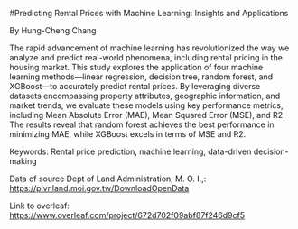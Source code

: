 #Predicting Rental Prices with Machine Learning: Insights and Applications

By Hung-Cheng Chang

The rapid advancement of machine learning has revolutionized the way we analyze and predict real-world phenomena, including rental pricing in the housing market. This study explores the application of four machine learning methods—linear regression, decision tree, random forest, and XGBoost—to accurately predict rental prices. By leveraging diverse datasets encompassing property attributes, geographic information, and market trends, we evaluate these models using key performance metrics, including Mean Absolute Error (MAE), Mean Squared Error (MSE), and R2. The results reveal that random forest achieves the best performance in minimizing MAE, while XGBoost excels in terms of MSE and R2.

Keywords: Rental price prediction, machine learning, data-driven decision-making

Data of source
Dept of Land Administration, M. O. I.,: https://plvr.land.moi.gov.tw/DownloadOpenData

Link to overleaf: https://www.overleaf.com/project/672d702f09abf87f246d9cf5

